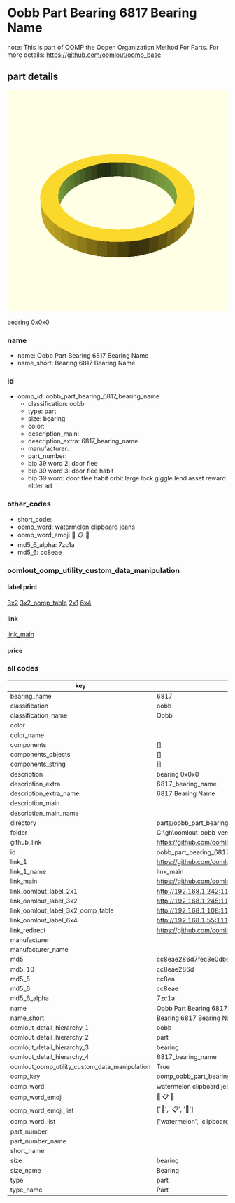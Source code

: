 # Oobb Part Bearing 6817 Bearing Name  

note: This is part of OOMP the Oopen Organization Method For Parts. For more details: https://github.com/oomlout/oomp_base

##  part details
  

[![](3dpr.png)](3dpr.png)

bearing 0x0x0



### name
* name: Oobb Part Bearing 6817 Bearing Name
* name_short: Bearing 6817 Bearing Name
### id
* oomp_id: oobb_part_bearing_6817_bearing_name
  * classification: oobb
  * type: part
  * size: bearing
  * color: 
  * description_main: 
  * description_extra: 6817_bearing_name
  * manufacturer: 
  * part_number: 
  * bip 39 word 2: door flee
  * bip 39 word 3: door flee habit
  * bip 39 word: door flee habit orbit large lock giggle lend asset reward elder art

### other_codes
* short_code: 
* oomp_word: watermelon clipboard jeans
* oomp_word_emoji :watermelon: :clipboard: :jeans:
* md5_6_alpha: 7zc1a
* md5_6: cc8eae






### oomlout_oomp_utility_custom_data_manipulation
#### label print
[3x2](http://192.168.1.245:1112/?label=oomp%207zc1a)
[3x2_oomp_table](http://192.168.1.108:1112/?label=oomp%207zc1a)
[2x1](http://192.168.1.242:1112/?label=oomp%207zc1a)
[6x4](http://192.168.1.55:1112/?label=oomp%207zc1a)    

#### link

[link_main](https://github.com/oomlout/oomlout_oobb_version_4_generated_parts/tree/main/navigation_oomp/oobb/part/bearing//6817_bearing_name/part)                              

#### price







### all codes 
| key | value |  
| --- | --- |  
| bearing_name | 6817 |  
| classification | oobb |  
| classification_name | Oobb |  
| color |  |  
| color_name |  |  
| components | [] |  
| components_objects | [] |  
| components_string | [] |  
| description | bearing 0x0x0 |  
| description_extra | 6817_bearing_name |  
| description_extra_name | 6817 Bearing Name |  
| description_main |  |  
| description_main_name |  |  
| directory | parts/oobb_part_bearing_6817_bearing_name |  
| folder | C:\gh\oomlout_oobb_version_4_generated_parts\parts\oobb_part_bearing_6817_bearing_name |  
| github_link | https://github.com/oomlout/oomlout_oomp_part_src/tree/main/parts/oobb_part_bearing_6817_bearing_name |  
| id | oobb_part_bearing_6817_bearing_name |  
| link_1 | https://github.com/oomlout/oomlout_oobb_version_4_generated_parts/tree/main/navigation_oomp/oobb/part/bearing//6817_bearing_name/part |  
| link_1_name | link_main |  
| link_main | https://github.com/oomlout/oomlout_oobb_version_4_generated_parts/tree/main/navigation_oomp/oobb/part/bearing//6817_bearing_name/part |  
| link_oomlout_label_2x1 | http://192.168.1.242:1112/?label=oomp%207zc1a |  
| link_oomlout_label_3x2 | http://192.168.1.245:1112/?label=oomp%207zc1a |  
| link_oomlout_label_3x2_oomp_table | http://192.168.1.108:1112/?label=oomp%207zc1a |  
| link_oomlout_label_6x4 | http://192.168.1.55:1112/?label=oomp%207zc1a |  
| link_redirect | https://github.com/oomlout/oomlout_oobb_version_4_generated_parts/tree/main/parts/hardware_bearing_6817 |  
| manufacturer |  |  
| manufacturer_name |  |  
| md5 | cc8eae286d7fec3e0dbe99bed056320b |  
| md5_10 | cc8eae286d |  
| md5_5 | cc8ea |  
| md5_6 | cc8eae |  
| md5_6_alpha | 7zc1a |  
| name | Oobb Part Bearing 6817 Bearing Name |  
| name_short | Bearing 6817 Bearing Name |  
| oomlout_detail_hierarchy_1 | oobb |  
| oomlout_detail_hierarchy_2 | part |  
| oomlout_detail_hierarchy_3 | bearing |  
| oomlout_detail_hierarchy_4 | 6817_bearing_name |  
| oomlout_oomp_utility_custom_data_manipulation | True |  
| oomp_key | oomp_oobb_part_bearing_6817_bearing_name |  
| oomp_word | watermelon clipboard jeans |  
| oomp_word_emoji | :watermelon: :clipboard: :jeans: |  
| oomp_word_emoji_list | [':watermelon:', ':clipboard:', ':jeans:'] |  
| oomp_word_list | ['watermelon', 'clipboard', 'jeans'] |  
| part_number |  |  
| part_number_name |  |  
| short_name |  |  
| size | bearing |  
| size_name | Bearing |  
| type | part |  
| type_name | Part |  
